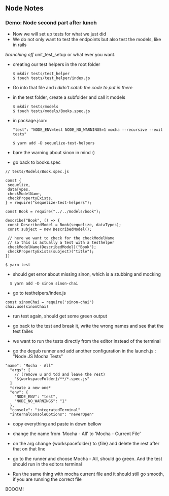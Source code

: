 ## Node Notes
### Demo: Node second part after lunch

- Now we will set up tests for what we just did
- We do not only want to test the endpoints but also test the models, like in rails

*branching off* unit_test_setup or what ever you want. 

- creating our test helpers in the root folder
  ```
  $ mkdir tests/test_helper
  $ touch tests/test_helper/index.js
  ```

- Go into that file and *i didn't catch the code to put in there*

- in the test folder, create a subfolder and call it models
  ```
  $ mkdir tests/models
  $ touch tests/models/Books.spec.js
  ```

- in package.json:
  ```
  "test": "NODE_ENV=test NODE_NO_WARNINGS=1 mocha --recursive --exit tests"
  ```

  ```
  $ yarn add -D sequelize-test-helpers
  ```
- bare the warning about sinon in mind :)

 - go back to books.spec 

 ```
// tests/Models/Book.spec.js

const {
  sequelize,
  dataTypes,
  checkModelName,
  checkPropertyExists,
} = require("sequelize-test-helpers");

const Book = require("../../models/book");

describe("Book", () => {
  const DescribedModel = Book(sequelize, dataTypes);
  const subject = new DescribedModel();

  // here we want to check for the checkModelName
  // so this is actually a test with a testhelper
  checkModelName(DescribedModel)("Book");
  checkPropertyExists(subject)("title");
})
```
```
$ yarn test
```
- should get error about missing sinon, which is a stubbing and mocking

```
  $ yarn add -D sinon sinon-chai
```
- go to testhelpers/index.js

```
const sinonChai = require('sinon-chai')
chai.use(sinonChai)
```
- run test again, should get some green output
- go back to the test and break it, write the wrong names and see that the test failes

- we want to run the tests directly from the editor instead of the terminal 

- go the degub runner and add another configuration in the launch.js :
"Node JS Mocha Tests"
```
"name": "Mocha - All"
  "args": [
    // (remove u and tdd and leave the rest)
    "${workspaceFolder}/**/*.spec.js"
  ]
  *create a new one*
  "env": {
    "NODE_ENV": "test",
    "NODE_NO_WARNINGS": "1"
  },
  "console": "integratedTerminal"
  "internalConsoleOptions": "neverOpen"
```

- copy everything and paste in down bellow
- change the name from 'Mocha - All' to 'Mocha - Current File'
- on the arg change {workspacefolder} to {file} and delete the rest after that on that line

- go to the runner and choose Mocha - All, should go green. And the test should run in the editors terminal
- Run the same thing with mocha current file and it should still go smooth, if you are running the correct file

BOOOM! 